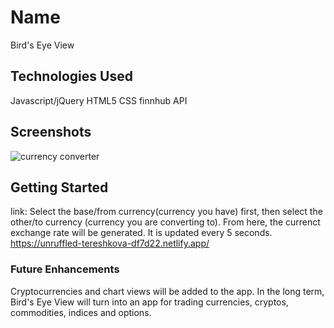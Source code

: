 # Name
Bird's Eye View

## Technologies Used
Javascript/jQuery
HTML5
CSS
finnhub API 

## Screenshots
![currency converter](https://github.com/grandmasternik/currency-converter)

## Getting Started
link:
Select the base/from currency(currency you have) first, then select the other/to currency (currency you are converting to). From here, the currenct exchange rate will be generated.  It is updated every 5 seconds.
https://unruffled-tereshkova-df7d22.netlify.app/

### Future Enhancements
Cryptocurrencies and chart views will be added to the app.  In the long term, Bird's Eye View will turn into an app for trading currencies, cryptos, commodities, indices and options.
